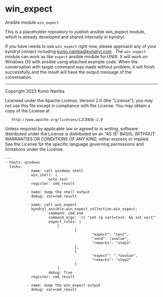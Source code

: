 # win_expect
Ansible module `win_expect`

This is a placeholder repository to publish ansible win_expect module, which is already developed and shared internally in kyndryl.

If you have needs to use `win_expect` right now, please approach any of your kyndryl contact including kunio.namba@kyndryl.com .
The `win_expect` module can work as like `expect` ansible module for UNIX. It will work on Windows OS with ansible using attached example code.
When the conversation with target command was made without problem, it will finish successfully and the result will have the output message of the conversation.

---
   Copyright 2023 Kunio Namba

   Licensed under the Apache License, Version 2.0 (the "License");
   you may not use this file except in compliance with the License.
   You may obtain a copy of the License at

       http://www.apache.org/licenses/LICENSE-2.0

   Unless required by applicable law or agreed to in writing, software
   distributed under the License is distributed on an "AS IS" BASIS,
   WITHOUT WARRANTIES OR CONDITIONS OF ANY KIND, either express or implied.
   See the License for the specific language governing permissions and
   limitations under the License.

```
---
- hosts: windows
  tasks:
          - name: call windows shell
            win_shell: |
                    echo test
            register: cmd_result

          - name: dump the shell output
            debug: var=cmd_result

          - name: call win_expect
            kyndryl_ansible.win_expect_collection.win_expect:
                    command: cmd.exe
                    command_args: '/c "set /p var1=test: && set var1"'
                    expect_rules: |
                        [
                                {
                                        "expect": "test",
                                        "send": "avalue",
                                        "remarks": "step1"
                                },
                                {
                                        "expect": ".*avalue",
                                        "remarks": "step2"
                                }
                        ]
                    debug: True
            register: cmd_result

          - name: dump the win_expect output
            debug: var=cmd_result
```
